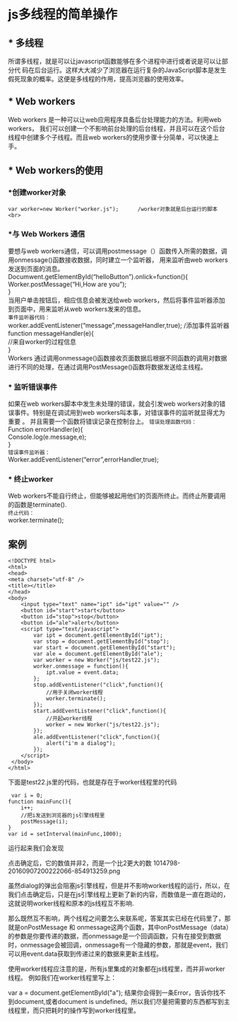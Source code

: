 # js多线程的简单操作
## * 多线程
   所谓多线程，就是可以让javascript函数能够在多个进程中进行或者说是可以让部分代
码在后台运行。这样大大减少了浏览器在运行复杂的JavaScript脚本是发生假死现象的概率。这便是多线程的作用，提高浏览器的使用效率。
## * Web workers
 Web workers 是一种可以让web应用程序具备后台处理能力的方法。利用web workers，
我们可以创建一个不影响前台处理的后台线程，并且可以在这个后台线程中创建多个子线程。而且web workers的使用步骤十分简单，可以快速上手。
## * Web workers的使用
###    *创建worker对象
    var worker=new Worker("worker.js");      /worker对象就是后台运行的脚本 <br>
###   *与 Web Workers 通信
要想与web workers通信，可以调用postmessage（）函数传入所需的数据，调用onmessage()函数接收数据，同时建立一个监听器，
用来监听由web workers发送到页面的消息。 <br>
    Documwent.getElementById(“helloButton”).onlick=function(){ <br>
    Worker.postMessage(“Hi,How are you”); <br>
    } <br>
当用户单击按钮后，相应信息会被发送给web workers，然后将事件监听器添加到页面中，用来监听从web workers发来的信息。 <br>
`事件监听器代码：` <br>
    worker.addEventListener(“message”,messageHandler,true);   /添加事件监听器<br>
    function messageHandler(e){ <br>
    //来自worker的过程信息 <br>
    } <br>
Workers 通过调用onmessage()函数接收页面数据后根据不同函数的调用对数据进行不同的处理，在通过调用PostMessage()函数将数据发送给主线程。
###   * 监听错误事件
如果在web workers脚本中发生未处理的错误，就会引发web workers对象的错误事件。特别是在调试用到web workers叫本事，对错误事件的监听就显得尤为重要 。
并且需要一个函数将错误记录在控制台上。
`错误处理函数代码：` <br>
    Function errorHandler(e){ <br>
    Console.log(e.message,e); <br>
    } <br>
`错误事件监听器：` <br>
    Worker.addEventListener(“error”,errorHandler,true); <br>
###   * 终止worker
Web workers不能自行终止，但能够被起用他们的页面所终止。而终止所要调用的函数是terminate(). <br>
`终止代码：` <br>
    worker.terminate(); <br>
## 案例
    <!DOCTYPE html>
    <html>
    <head>
    <meta charset="utf-8" />
    <title></title>
    </head>
    <body>
        <input type="text" name="ipt" id="ipt" value="" />
        <button id="start">start</button>
        <button id="stop">stop</button>
        <button id="ale">alert</button>
        <script type="text/javascript">
            var ipt = document.getElementById("ipt");
            var stop = document.getElementById("stop");
            var start = document.getElementById("start");
            var ale = document.getElementById("ale");
            var worker = new Worker("js/test22.js");
            worker.onmessage = function(){
                ipt.value = event.data;
            };
            stop.addEventListener("click",function(){
                //用于关闭worker线程
                worker.terminate();
            });
            start.addEventListener("click",function(){
                //开起worker线程
                worker = new Worker("js/test22.js");
            });
            ale.addEventListener("click",function(){
                alert("i'm a dialog");
            });
        </script>
     </body>
    </html>
下面是test22.js里的代码，也就是存在于worker线程里的代码

     var i = 0;
    function mainFunc(){
        i++;
        //把i发送到浏览器的js引擎线程里
        postMessage(i);
    }
    var id = setInterval(mainFunc,1000);
运行起来我们会发现


点击确定后，它的数值并非2，而是一个比2更大的数
1014798-20160907200222066-854913259.png

虽然dialog的弹出会阻塞js引擎线程，但是并不影响worker线程的运行，所以，在我们点击确定后，只是在js引擎线程上更新了新的内容，而数值是一直在跑动的，这就说明worker线程和原本的js线程互不影响.

那么既然互不影响，两个线程之间要怎么来联系呢，答案其实已经在代码里了，那就是onPostMessage 和 onmessage这两个函数，其中onPostMessage（data）的参数是你要传递的数据，而onmessage是一个回调函数，只有在接受到数据时，onmessage会被回调，onmessage有一个隐藏的参数，那就是event，我们可以用event.data获取到传递过来的数据来更新主线程。

使用worker线程应注意的是，所有js里集成的对象都在js线程里，而并非worker线程。
例如我们在worker线程里写上：

var a = document.getElementById("a");
结果你会得到一条Error，告诉你找不到document,或者document is undefined。所以我们尽量把需要的东西都写到主线程里，而只把耗时的操作写到worker线程里。
